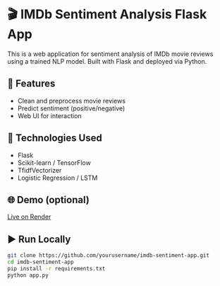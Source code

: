 # 🎬 IMDb Sentiment Analysis Flask App

This is a web application for sentiment analysis of IMDb movie reviews using a trained NLP model. Built with Flask and deployed via Python.

## 🧠 Features
- Clean and preprocess movie reviews
- Predict sentiment (positive/negative)
- Web UI for interaction

## 🚀 Technologies Used
- Flask
- Scikit-learn / TensorFlow
- TfidfVectorizer
- Logistic Regression / LSTM

## 🌐 Demo (optional)
[Live on Render](https://your-link.com)

## ▶️ Run Locally
```bash
git clone https://github.com/yourusername/imdb-sentiment-app.git
cd imdb-sentiment-app
pip install -r requirements.txt
python app.py
